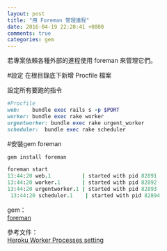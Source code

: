 ```yaml
---
layout: post
title: "用 Foreman 管理進程"
date: 2016-04-19 22:20:41 +0800
comments: true
categories: gem
---
```


若專案依賴各種外部的進程使用 foreman 來管理它們。

<!-- more -->

#設定
在根目錄底下新增 Procfile 檔案

設定所有要跑的指令

```ruby
#Procfile
web:    bundle exec rails s -p $PORTworker: bundle exec rake workerurgentworker: bundle exec rake urgent_workerscheduler:  bundle exec rake scheduler
```

#安裝gem foreman

```ruby
gem install foreman
```

```ruby
foreman start13:44:20 web.1          | started with pid 8289113:44:20 worker.1       | started with pid 8289213:44:20 urgentworker.1 | started with pid 82893￼13:44:20 scheduler.1    | started with pid 82894
```

gem：  
[foreman](https://github.com/ddollar/foreman)

參考文件：  
[Heroku Worker Processes setting](http://arthurpai.logdown.com/posts/2014/07/09/heroku-worker-processes-setting)